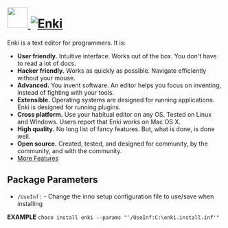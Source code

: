 # [<img src="https://cdn.jsdelivr.net/gh/AdmiringWorm/chocolatey-packages@a156fe3617f1408e990cb031faf57c5822e612e9/icons/enki.png" height="48" width="48" /> ![Enki](https://img.shields.io/chocolatey/v/enki.svg?label=Enki&style=for-the-badge)](https://chocolatey.org/packages/enki)

Enki is a text editor for programmers. It is:

- **User friendly.** Intuitive interface. Works out of the box. You don't have to read a lot of docs.
- **Hacker friendly.** Works as quickly as possible. Navigate efficiently without your mouse.
- **Advanced.** You invent software. An editor helps you focus on inventing, instead of fighting with your tools.
- **Extensible.** Operating systems are designed for running applications. Enki is designed for running plugins.
- **Cross platform.** Use your habitual editor on any OS. Tested on Linux and WIndows. Users report that Enki works on Mac OS X.
- **High quality.** No long list of fancy features. But, what is done, is done well.
- **Open source.** Created, tested, and designed for community, by the community, and with the community.
- [More Features](http://enki-editor.org/features.html)

## Package Parameters

- `/UseInf:` - Change the inno setup configuration file to use/save when installing

**EXAMPLE**
`choco install enki --params "'/UseInf:C:\enki.install.inf'"`
